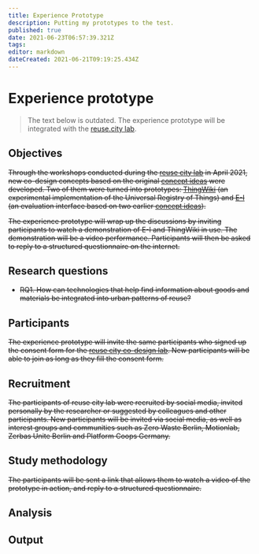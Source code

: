 ```yaml
---
title: Experience Prototype
description: Putting my prototypes to the test.
published: true
date: 2021-06-23T06:57:39.321Z
tags: 
editor: markdown
dateCreated: 2021-06-21T09:19:25.434Z
---
```


# Experience prototype

> The text below is outdated. The experience prototype will be integrated with the [reuse.city lab](/opendott/studies/reuse-city-lab).

## Objectives

~~Through the workshops conducted during the [reuse city lab](/opendott/studies/reuse-city-lab) in April 2021, new co-design concepts based on the original [concept ideas](/opendott/concept-ideas) were developed. Two of them were turned into prototypes: [ThingWiki](/opendott/prototypes/thingwiki) (an experimental implementation of the Universal Registry of Things) and [E-I](/opendott/prototypes/e-i) (an evaluation interface based on two earlier [concept ideas](/opendott/concept-ideas)).~~

~~The experience prototype will wrap up the discussions by inviting participants to watch a demonstration of E-I and ThingWiki in use. The demonstration will be a video performance. Participants will then be asked to reply to a structured questionnaire on the internet.~~

## Research questions

- ~~RQ1. How can technologies that help find information about goods and materials be integrated into urban patterns of reuse?~~

## Participants

~~The experience prototype will invite the same participants who signed up the consent form for the [reuse city co-design lab](/opendott/studies/reuse-city-lab). New participants will be able to join as long as they fill the consent form.~~

## Recruitment

~~The participants of reuse city lab were recruited by social media, invited personally by the researcher or suggested by colleagues and other participants. New participants will be invited via social media, as well as interest groups and communities such as Zero Waste Berlin, Motionlab, Zerbas Unite Berlin and Platform Coops Germany.~~

## Study methodology

~~The participants will be sent a link that allows them to watch a video of the prototype in action, and reply to a structured questionnaire.~~

## Analysis
## Output